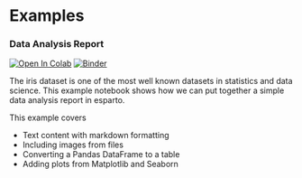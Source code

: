 # Examples

### Data Analysis Report

[![Open In Colab](https://colab.research.google.com/assets/colab-badge.svg)](https://colab.research.google.com/github/domvwt/esparto/blob/main/docs/examples/iris.ipynb)
[![Binder](https://mybinder.org/badge_logo.svg)](https://mybinder.org/v2/gh/domvwt/esparto/main?filepath=docs%2Fexamples%2Firis.ipynb)

The iris dataset is one of the most well known datasets in statistics and data science. This example notebook shows how we can put together a simple data analysis report in esparto.

This example covers

* Text content with markdown formatting
* Including images from files
* Converting a Pandas DataFrame to a table
* Adding plots from Matplotlib and Seaborn

<br>